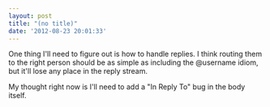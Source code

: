 ```yaml
---
layout: post
title: "(no title)"
date: '2012-08-23 20:01:33'
---
```


One thing I'll need to figure out is how to handle replies. I think routing them to the right person should be as simple as including the @username idiom, but it'll lose any place in the reply stream.

My thought right now is I'll need to add a "In Reply To" bug in the body itself.